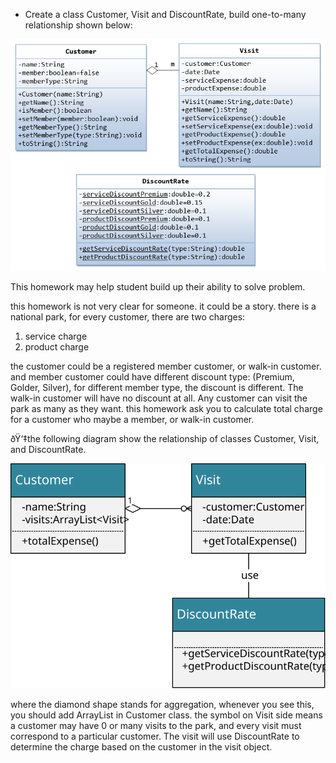 * Create a class Customer, Visit and DiscountRate, build one-to-many relationship shown below:

![One-to-many classes diagram](one2many.png)

This homework may help student build up their ability to solve problem.

this homework is not very clear for someone. it could be a story. there is a national park, for every customer, there are two charges:

1. service charge
2. product charge

the customer could be a registered member customer, or walk-in customer. and member customer could have different discount type: (Premium, Golder, Silver), for different member type, the discount is different. The walk-in customer will have no discount at all. Any customer can visit the park as many as they want. this homework ask you to calculate total charge for a customer who maybe a member, or walk-in customer. 

ðŸ‘‡the following diagram show the relationship of classes Customer, Visit, and DiscountRate.

![](customerVisit.svg)

where the diamond shape stands for aggregation, whenever you see this, you should add ArrayList<Visit> in Customer class. the symbol on Visit side means a customer may have 0 or many visits to the park, and every visit must correspond to a particular  customer. The visit will use DiscountRate to determine the charge based on the customer in the visit object.